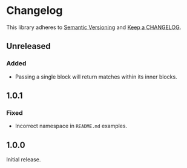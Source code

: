 # Changelog

This library adheres to [Semantic Versioning](https://semver.org/) and [Keep a CHANGELOG](https://keepachangelog.com/en/1.0.0/).

## Unreleased

### Added

- Passing a single block will return matches within its inner blocks.

## 1.0.1

### Fixed

- Incorrect namespace in `README.md` examples.

## 1.0.0

Initial release.
